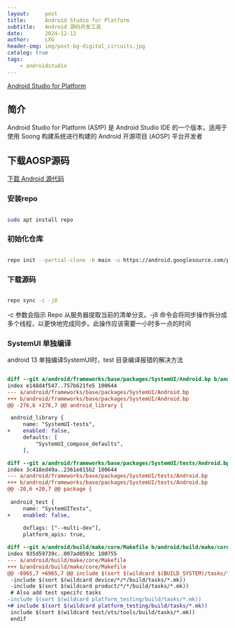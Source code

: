 ```yaml
---
layout:     post
title:      Android Studio for Platform
subtitle:   Android 源码开发工具
date:       2024-12-12
author:     LXG
header-img: img/post-bg-digital_circuits.jpg
catalog: true
tags:
    - androidstudio
---
```


[Android Studio for Platform](https://developer.android.google.cn/studio/platform)

## 简介

Android Studio for Platform (ASfP) 是 Android Studio IDE 的一个版本，适用于使用 Soong 构建系统进行构建的 Android 开源项目 (AOSP) 平台开发者

## 下载AOSP源码

[下载 Android 源代码](https://source.android.google.cn/docs/setup/download?hl=zh-cn)

### 安装repo

```bash

sudo apt install repo

```

### 初始化仓库

```bash

repo init --partial-clone -b main -u https://android.googlesource.com/platform/manifest

```

### 下载源码

```bash

repo sync -c -j8

```

-c 参数会指示 Repo 从服务器提取当前的清单分支。-j8 命令会将同步操作拆分成多个线程，以更快地完成同步。此操作应该需要一小时多一点的时间

### SystemUI 单独编译

android 13 单独编译SystemUI时，test 目录编译报错的解决方法

```diff

diff --git a/android/frameworks/base/packages/SystemUI/Android.bp b/android/frameworks/base/packages/SystemUI/Android.bp
index e148d4f547..757b621fe5 100644
--- a/android/frameworks/base/packages/SystemUI/Android.bp
+++ b/android/frameworks/base/packages/SystemUI/Android.bp
@@ -276,6 +276,7 @@ android_library {

 android_library {
     name: "SystemUI-tests",
+    enabled: false,
     defaults: [
         "SystemUI_compose_defaults",
     ],

diff --git a/android/frameworks/base/packages/SystemUI/tests/Android.bp b/android/frameworks/base/packages/SystemUI/tests/Android.bp
index 3c418ed49a..2361e815b2 100644
--- a/android/frameworks/base/packages/SystemUI/tests/Android.bp
+++ b/android/frameworks/base/packages/SystemUI/tests/Android.bp
@@ -20,6 +20,7 @@ package {
 
 android_test {
     name: "SystemUITests",
+    enabled: false,
 
     dxflags: ["--multi-dex"],
     platform_apis: true,

diff --git a/android/build/make/core/Makefile b/android/build/make/core/Makefile
index 935d59739c..007ad0593c 100755
--- a/android/build/make/core/Makefile
+++ b/android/build/make/core/Makefile
@@ -6965,7 +6965,7 @@ include $(sort $(wildcard $(BUILD_SYSTEM)/tasks/*.mk))
 -include $(sort $(wildcard device/*/*/build/tasks/*.mk))
 -include $(sort $(wildcard product/*/*/build/tasks/*.mk))
 # Also add test specifc tasks
-include $(sort $(wildcard platform_testing/build/tasks/*.mk))
+# include $(sort $(wildcard platform_testing/build/tasks/*.mk))
 include $(sort $(wildcard test/vts/tools/build/tasks/*.mk))
 endif

```

























